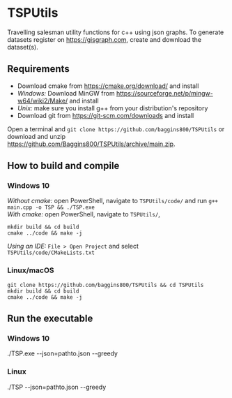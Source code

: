 # TSPUtils
Travelling salesman utility functions for c++ using json graphs. To generate datasets register on https://gisgraph.com, create and download the dataset(s).
## Requirements
* Download cmake from https://cmake.org/download/ and install
* *Windows:* Download MinGW from https://sourceforge.net/p/mingw-w64/wiki2/Make/ and install
* *Unix:* make sure you install g++ from your distribution's repository
* Download git from https://git-scm.com/downloads and install

Open a terminal and `git clone https://github.com/baggins800/TSPUtils` or download and unzip https://github.com/Baggins800/TSPUtils/archive/main.zip.
## How to build and compile
### Windows 10
*Without cmake:* open PowerShell, navigate to `TSPUtils/code/` and run `g++ main.cpp -o TSP && ./TSP.exe`\
*With cmake:* open PowerShell, navigate to `TSPUtils/`,
```
mkdir build && cd build
cmake ../code && make -j
```
*Using an IDE:* `File > Open Project` and select `TSPUtils/code/CMakeLists.txt`
### Linux/macOS
```
git clone https://github.com/baggins800/TSPUtils && cd TSPUtils
mkdir build && cd build
cmake ../code && make -j
```

## Run the executable
### Windows 10
./TSP.exe --json=pathto.json --greedy
### Linux
./TSP --json=pathto.json --greedy
